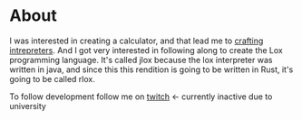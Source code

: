 # About
I was interested in creating a calculator, and that lead me to [crafting intrepreters](https://craftinginterpreters.com/).
And I got very interested in following along to create the Lox programming language.
It's called jlox because the lox interpreter was written in java, and since this
this rendition is going to be written in Rust, it's going to be called rlox.

To follow development follow me on [twitch](https://twitch.tv/cerenitty) <- currently inactive due to university
